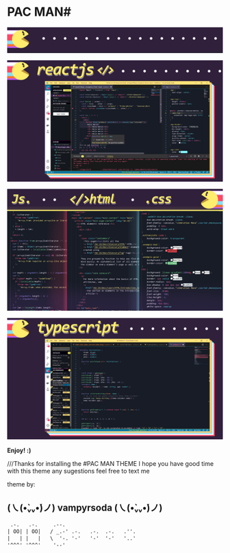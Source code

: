 # PAC MAN#

![Image of Theme](images/i-header.png)

![Image of Theme](images/ii-reactjs.png)

![Image of Theme](images/iii-dom.png)

![Image of Theme](images/iv-typescript.png)

**Enjoy! :)**

///Thanks for installing the #PAC MAN THEME I hope you have good time with this theme
any sugestions feel free to text me

theme by:

## (㇏(•̀ᵥᵥ•́)ノ) vampyrsoda (㇏(•̀ᵥᵥ•́)ノ)

     .-.   .-.     .--.
    | OO| | OO|   / _.-' .-.   .-.  .-.   .''.
    |   | |   |   \  '-. '-'   '-'  '-'   '..'
    '^^^' '^^^'    '--'
